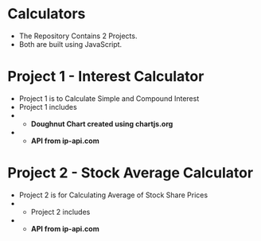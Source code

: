 # Calculators
- The Repository Contains 2 Projects.
- Both are built using JavaScript.
# Project 1 - Interest Calculator
- Project 1 is to Calculate Simple and Compound Interest
- Project 1 includes
- - **Doughnut Chart created using chartjs.org**
- - **API from ip-api.com**
# Project 2 - Stock Average Calculator
- Project 2 is for Calculating Average of Stock Share Prices
- - Project 2 includes
- - **API from ip-api.com**

